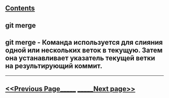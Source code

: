 [Contents](./readme.md)
---
## git merge

## git merge - Команда используется для слияния одной или нескольких веток в текущую. Затем она устанавливает указатель текущей ветки на результирующий коммит.
---
[<<Previous Page_____](./clean.md) [_____Next page>>]()
---

